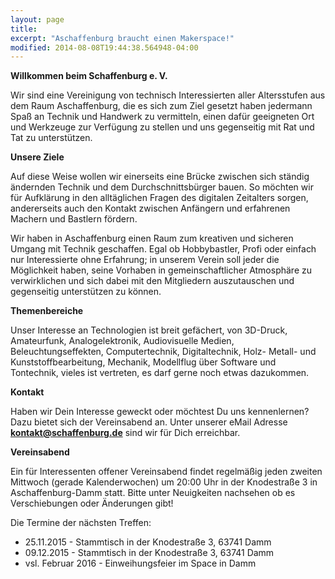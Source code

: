```yaml
---
layout: page
title: 
excerpt: "Aschaffenburg braucht einen Makerspace!"
modified: 2014-08-08T19:44:38.564948-04:00
---
```

__Willkommen beim Schaffenburg e. V.__

Wir sind eine Vereinigung von technisch Interessierten aller Altersstufen aus dem Raum Aschaffenburg, die es sich zum Ziel gesetzt haben jedermann Spaß an Technik und Handwerk zu vermitteln, einen dafür geeigneten Ort und Werkzeuge zur Verfügung zu stellen und uns gegenseitig mit Rat und Tat zu unterstützen.


__Unsere Ziele__

Auf diese Weise wollen wir einerseits eine Brücke zwischen sich ständig ändernden Technik und dem Durchschnittsbürger bauen. So möchten wir für Aufklärung in den alltäglichen Fragen des digitalen Zeitalters sorgen, andererseits auch den Kontakt zwischen Anfängern und erfahrenen Machern und Bastlern fördern.

Wir haben in Aschaffenburg einen Raum zum kreativen und sicheren Umgang mit Technik geschaffen. Egal ob Hobbybastler, Profi oder einfach nur Interessierte ohne Erfahrung; in unserem Verein soll jeder die Möglichkeit haben, seine Vorhaben in gemeinschaftlicher Atmosphäre zu verwirklichen und sich dabei mit den Mitgliedern auszutauschen und gegenseitig unterstützen zu können.


__Themenbereiche__

Unser Interesse an Technologien ist breit gefächert, von 3D-Druck, Amateurfunk, Analogelektronik, Audiovisuelle Medien, Beleuchtungseffekten, Computertechnik, Digitaltechnik, Holz- Metall- und Kunststoffbearbeitung, Mechanik, Modellflug über Software und Tontechnik, vieles ist vertreten, es darf gerne noch etwas dazukommen.


__Kontakt__

Haben wir Dein Interesse geweckt oder möchtest Du uns kennenlernen?
Dazu bietet sich der Vereinsabend an. Unter unserer eMail Adresse <b>kontakt@schaffenburg.de</b> sind wir für Dich erreichbar.


__Vereinsabend__

Ein für Interessenten offener Vereinsabend findet regelmäßig jeden zweiten Mittwoch (gerade Kalenderwochen) um 20:00 Uhr in der Knodestraße 3 in Aschaffenburg-Damm statt. Bitte unter Neuigkeiten nachsehen ob es Verschiebungen oder Änderungen gibt!

Die Termine der nächsten Treffen:

* 25.11.2015 - Stammtisch in der Knodestraße 3, 63741 Damm
* 09.12.2015 - Stammtisch in der Knodestraße 3, 63741 Damm
* vsl. Februar 2016   - Einweihungsfeier im Space in Damm


